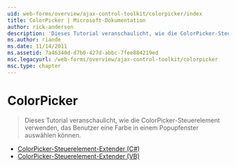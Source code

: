 ```yaml
---
uid: web-forms/overview/ajax-control-toolkit/colorpicker/index
title: ColorPicker | Microsoft-Dokumentation
author: rick-anderson
description: 'Dieses Tutorial veranschaulicht, wie die ColorPicker-Steuerelement verwenden, das Benutzer eine Farbe in einem Popupfenster auswählen können.'
ms.author: riande
ms.date: 11/14/2011
ms.assetid: 7a46340d-d7b0-427d-abbc-7fee884219ed
msc.legacyurl: /web-forms/overview/ajax-control-toolkit/colorpicker
msc.type: chapter
---
```

<a name="colorpicker"></a>ColorPicker
====================
> Dieses Tutorial veranschaulicht, wie die ColorPicker-Steuerelement verwenden, das Benutzer eine Farbe in einem Popupfenster auswählen können.


- [ColorPicker-Steuerelement-Extender (C#)](using-the-colorpicker-control-extender-cs.md)
- [ColorPicker-Steuerelement-Extender (VB)](using-the-colorpicker-control-extender-vb.md)
